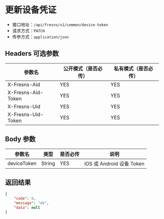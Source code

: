 # 更新设备凭证

- 接口地址：`/api/fresns/v1/common/device-token`
- 请求方式：`PATCH`
- 传参方式：`application/json`

## Headers 可选参数

| 参数名 | 公开模式（是否必传） | 私有模式（是否必传） |
| --- | --- | --- |
| X-Fresns-Aid | YES | YES |
| X-Fresns-Aid-Token | YES | YES |
| X-Fresns-Uid | YES | YES |
| X-Fresns-Uid-Token | YES | YES |

## Body 参数

| 参数名 | 类型 | 是否必传 | 说明 |
| --- | --- | --- | --- |
| deviceToken | String | YES | iOS 或 Android 设备 Token |

## 返回结果

```json
{
    "code": 0,
    "message": "ok",
    "data": null
}
```
